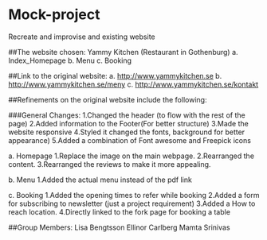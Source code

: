 # Mock-project
Recreate and improvise and existing website

##The website chosen:
    Yammy Kitchen (Restaurant in Gothenburg)
a. Index_Homepage
b. Menu
c. Booking

##Link to the original website:
a. http://www.yammykitchen.se
b. http://www.yammykitchen.se/meny
c. http://www.yammykitchen.se/kontakt


##Refinements on the original website include the following:

###General Changes:
1.Changed the header (to flow with the rest of the page)
2.Added information to the Footer(For better structure)
3.Made the website responsive
4.Styled it changed the fonts, background for better appearance)
5.Added a combination of Font awesome and Freepick icons

a. Homepage
1.Replace the image on the main webpage.
2.Rearranged the content.
3.Rearranged the reviews to make it more appealing.

b. Menu
1.Added the actual menu instead of the pdf link

c. Booking
1.Added the opening times to refer while booking
2.Added a form for subscribing to newsletter (just a project requirement)
3.Added a How to reach location.
4.Directly linked to the fork page for booking a table 



##Group Members:
	Lisa Bengtsson
	Ellinor Carlberg
	Mamta Srinivas
        
